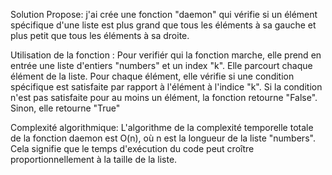 Solution Propose: j'ai crée  une fonction "daemon" qui vérifie si un élément spécifique d'une liste est plus grand que tous les éléments à sa gauche et plus petit que tous les éléments à sa droite.

Utilisation de la fonction : Pour verifiér qui la fonction marche, elle prend en entrée une liste d'entiers "numbers" et un index "k". Elle parcourt chaque élément de la liste. Pour chaque élément, elle vérifie si une condition spécifique est satisfaite par rapport à l'élément à l'indice "k". Si la condition n'est pas satisfaite pour au moins un élément, la fonction retourne "False". Sinon, elle retourne "True"

Complexité algorithmique: L'algorithme de la complexité temporelle totale de la fonction daemon est O(n), où n est la longueur de la liste "numbers". Cela signifie que le temps d'exécution du code peut croître proportionnellement à la taille de la liste.